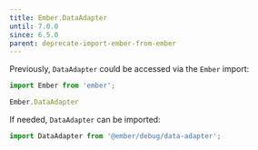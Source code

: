```yaml
---
title: Ember.DataAdapter
until: 7.0.0
since: 6.5.0
parent: deprecate-import-ember-from-ember
---
```



Previously, `DataAdapter` could be accessed via the `Ember` import:
```js
import Ember from 'ember';

Ember.DataAdapter
```

If needed, `DataAdapter` can be imported:
```js
import DataAdapter from '@ember/debug/data-adapter';
```
